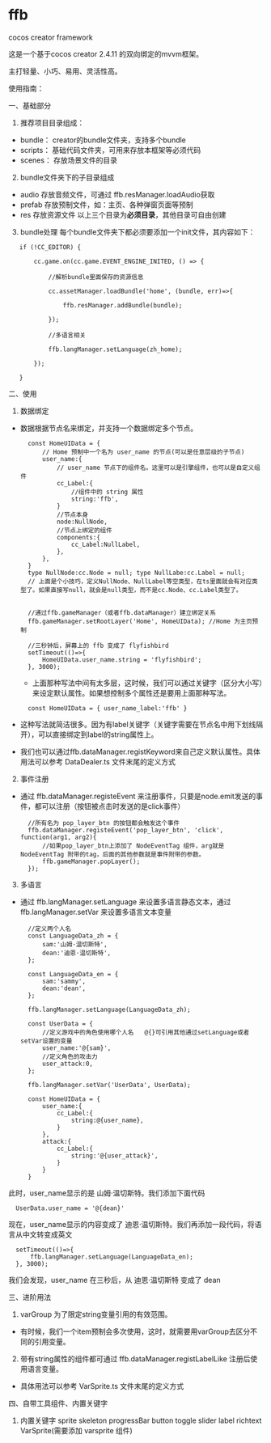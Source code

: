 # ffb
cocos creator framework

这是一个基于cocos creator 2.4.11 的双向绑定的mvvm框架。

主打轻量、小巧、易用、灵活性高。

使用指南：

 一、基础部分
1. 推荐项目目录组成：
- bundle： creator的bundle文件夹，支持多个bundle 
- scripts： 基础代码文件夹，可用来存放本框架等必须代码
- scenes： 存放场景文件的目录

2. bundle文件夹下的子目录组成
- audio 存放音频文件，可通过 ffb.resManager.loadAudio获取
- prefab 存放预制文件，如：主页、各种弹窗页面等预制
- res 存放资源文件
以上三个目录为**必须目录**，其他目录可自由创建

3. bundle处理
每个bundle文件夹下都必须要添加一个init文件，其内容如下：
  ```
     if (!CC_EDITOR) {
 
         cc.game.on(cc.game.EVENT_ENGINE_INITED, () => {
 
             //解析bundle里面保存的资源信息
 
             cc.assetManager.loadBundle('home', (bundle, err)=>{
 
                 ffb.resManager.addBundle(bundle);
 
             });
 
             //多语言相关
 
             ffb.langManager.setLanguage(zh_home);
 
         });
 
     }
  ```

二、使用

1. 数据绑定
- 数据根据节点名来绑定，并支持一个数据绑定多个节点。
  ```
    const HomeUIData = {
        // Home 预制中一个名为 user_name 的节点(可以是任意层级的子节点)
        user_name:{           
            // user_name 节点下的组件名。这里可以是引擎组件，也可以是自定义组件                          
            cc_Label:{
                //组件中的 string 属性
                string:'ffb',                           
            }
            //节点本身
            node:NullNode,        
            //节点上绑定的组件                      
            components:{
                cc_Label:NullLabel,                     
            },
        },
    }
    type NullNode:cc.Node = null; type NullLabe:cc.Label = null; 
    // 上面是个小技巧，定义NullNode、NullLabel等空类型，在ts里面就会有对应类型了。如果直接写null，就会是null类型，而不是cc.Node、cc.Label类型了。   
    
    
    //通过ffb.gameManager（或者ffb.dataManager）建立绑定关系
    ffb.gameManager.setRootLayer('Home', HomeUIData); //Home 为主页预制
    
    //三秒钟后，屏幕上的 ffb 变成了 flyfishbird
    setTimeout(()=>{
        HomeUIData.user_name.string = 'flyfishbird';
    }, 3000);
  ```

  - 上面那种写法中间有太多层，这时候，我们可以通过关键字（区分大小写）来设定默认属性。如果想控制多个属性还是要用上面那种写法。

  ```
    const HomeUIData = { user_name_label:'ffb' }
  ```

- 这种写法就简洁很多。因为有label关键字（关键字需要在节点名中用下划线隔开），可以直接绑定到label的string属性上。
- 我们也可以通过ffb.dataManager.registKeyword来自己定义默认属性。具体用法可以参考 DataDealer.ts 文件末尾的定义方式

2. 事件注册
- 通过 ffb.dataManager.registeEvent 来注册事件，只要是node.emit发送的事件，都可以注册（按钮被点击时发送的是click事件）
  ```
    //所有名为 pop_layer_btn 的按钮都会触发这个事件
    ffb.dataManager.registeEvent('pop_layer_btn', 'click', function(arg1, arg2){
        //如果pop_layer_btn上添加了 NodeEventTag 组件，arg就是 NodeEventTag 附带的tag，后面的其他参数就是事件附带的参数。
        ffb.gameManager.popLayer();
    });
  ```

3. 多语言
- 通过 ffb.langManager.setLanguage 来设置多语言静态文本，通过 ffb.langManager.setVar 来设置多语言文本变量

  ```
    //定义两个人名
    const LanguageData_zh = {
        sam:'山姆·温切斯特',
        dean:'迪恩·温切斯特',
    };

    const LanguageData_en = {
        sam:'sammy',
        dean:'dean',
    };

    ffb.langManager.setLanguage(LanguageData_zh);

    const UserData = {
        //定义游戏中的角色使用哪个人名   @{}可引用其他通过setLanguage或者setVar设置的变量
        user_name:'@{sam}',     
        //定义角色的攻击力           
        user_attack:0,           
    };

    ffb.langManager.setVar('UserData', UserData);

    const HomeUIData = {
        user_name:{                                   
            cc_Label:{                                
                string:@{user_name},                         
            }
        },
        attack:{
            cc_Label:{                                
                string:'@{user_attack}',                         
            }
        }
    }
  ```

此时，user_name显示的是 山姆·温切斯特。我们添加下面代码

  ```
    UserData.user_name = '@{dean}'
  ```

现在，user_name显示的内容变成了 迪恩·温切斯特。我们再添加一段代码，将语言从中文转变成英文

  ```
    setTimeout(()=>{
        ffb.langManager.setLanguage(LanguageData_en);
    }, 3000);
  ```

我们会发现，user_name 在三秒后，从 迪恩·温切斯特 变成了 dean 

三、进阶用法
1. varGroup 为了限定string变量引用的有效范围。
- 有时候，我们一个item预制会多次使用，这时，就需要用varGroup去区分不同的引用变量。
2. 带有string属性的组件都可通过 ffb.dataManager.registLabelLike 注册后使用语言变量。
- 具体用法可以参考 VarSprite.ts 文件末尾的定义方式

四、自带工具组件、内置关键字
1. 内置关键字 sprite skeleton progressBar button toggle slider label richtext VarSprite(需要添加 varsprite 组件)